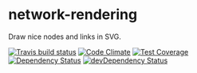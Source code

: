 # network-rendering

Draw nice nodes and links in SVG.

[![Travis build status](http://img.shields.io/travis/danieledler/network-rendering.svg?style=flat)](https://travis-ci.org/danieledler/network-rendering)
[![Code Climate](https://codeclimate.com/github/danieledler/network-rendering/badges/gpa.svg)](https://codeclimate.com/github/danieledler/network-rendering)
[![Test Coverage](https://codeclimate.com/github/danieledler/network-rendering/badges/coverage.svg)](https://codeclimate.com/github/danieledler/network-rendering)
[![Dependency Status](https://david-dm.org/danieledler/network-rendering.svg)](https://david-dm.org/danieledler/network-rendering)
[![devDependency Status](https://david-dm.org/danieledler/network-rendering/dev-status.svg)](https://david-dm.org/danieledler/network-rendering#info=devDependencies)
